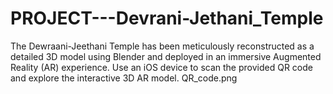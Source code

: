 # PROJECT---Devrani-Jethani_Temple
The Dewraani-Jeethani Temple has been meticulously reconstructed as a detailed 3D model using Blender and deployed in an immersive Augmented Reality (AR) experience. Use an iOS device to scan the provided QR code and explore the interactive 3D AR model.
QR_code.png
